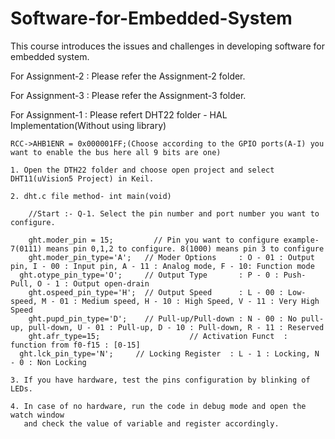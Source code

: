 # Software-for-Embedded-System
This course introduces the issues and challenges in developing software for embedded system.

For Assignment-2 : Please refer the Assignment-2 folder.

For Assignment-3 : Please refer the Assignment-3 folder.

For Assignment-1 : Please refert DHT22 folder - HAL Implementation(Without using library)

    RCC->AHB1ENR = 0x000001FF;(Choose according to the GPIO ports(A-I) you want to enable the bus here all 9 bits are one)
		
    1. Open the DTH22 folder and choose open project and select DHT11(uVision5 Project) in Keil.
       
    2. dht.c file method- int main(void)
    
		//Start :- Q-1. Select the pin number and port number you want to configure.
    
		ght.moder_pin = 15;   		// Pin you want to configure example- 7(0111) means pin 0,1,2 to configure. 8(1000) means pin 3 to configure
		ght.moder_pin_type='A';   // Moder Options     : O - 01 : Output pin, I - 00 : Input pin, A - 11 : Analog mode, F - 10: Function mode
	  ght.otype_pin_type='O';	  // Output Type       : P - 0 : Push-Pull, O - 1 : Output open-drain
		ght.ospeed_pin_type='H';  // Output Speed      : L - 00 : Low-speed, M - 01 : Medium speed, H - 10 : High Speed, V - 11 : Very High Speed 
		ght.pupd_pin_type='D';    // Pull-up/Pull-down : N - 00 : No pull-up, pull-down, U - 01 : Pull-up, D - 10 : Pull-down, R - 11 : Reserved
		ght.afr_type=15;					// Activation Funct  : function from f0-f15 : [0-15]
	  ght.lck_pin_type='N';     // Locking Register  : L - 1 : Locking, N - 0 : Non Locking
    
    3. If you have hardware, test the pins configuration by blinking of LEDs.
    
    4. In case of no hardware, run the code in debug mode and open the watch window 
       and check the value of variable and register accordingly.
